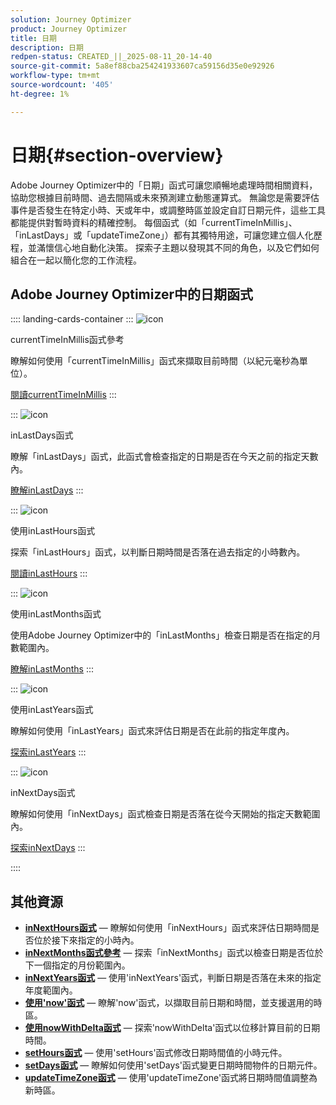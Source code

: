 ```yaml
---
solution: Journey Optimizer
product: Journey Optimizer
title: 日期
description: 日期
redpen-status: CREATED_||_2025-08-11_20-14-40
source-git-commit: 5a8ef88cba254241933607ca59156d35e0e92926
workflow-type: tm+mt
source-wordcount: '405'
ht-degree: 1%

---
```



# 日期{#section-overview}

Adobe Journey Optimizer中的「日期」函式可讓您順暢地處理時間相關資料，協助您根據目前時間、過去間隔或未來預測建立動態運算式。 無論您是需要評估事件是否發生在特定小時、天或年中，或調整時區並設定自訂日期元件，這些工具都能提供對暫時資料的精確控制。 每個函式（如「currentTimeInMillis」、「inLastDays」或「updateTimeZone」）都有其獨特用途，可讓您建立個人化歷程，並滿懷信心地自動化決策。 探索子主題以發現其不同的角色，以及它們如何組合在一起以簡化您的工作流程。

## Adobe Journey Optimizer中的日期函式

:::: landing-cards-container
:::
![icon](https://cdn.experienceleague.adobe.com/icons/code-branch.svg?lang=zh-Hant)

currentTimeInMillis函式參考

瞭解如何使用「currentTimeInMillis」函式來擷取目前時間（以紀元毫秒為單位）。

[閱讀currentTimeInMillis](../using/building-journeys/functions/functioncurrenttimeinmillis.md)
:::

:::
![icon](https://cdn.experienceleague.adobe.com/icons/code-branch.svg?lang=zh-Hant)

inLastDays函式

瞭解「inLastDays」函式，此函式會檢查指定的日期是否在今天之前的指定天數內。

[瞭解inLastDays](../using/building-journeys/functions/functioninlastdays.md)
:::

:::
![icon](https://cdn.experienceleague.adobe.com/icons/code-branch.svg?lang=zh-Hant)

使用inLastHours函式

探索「inLastHours」函式，以判斷日期時間是否落在過去指定的小時數內。

[閱讀inLastHours](../using/building-journeys/functions/functioninlasthours.md)
:::

:::
![icon](https://cdn.experienceleague.adobe.com/icons/code-branch.svg?lang=zh-Hant)

使用inLastMonths函式

使用Adobe Journey Optimizer中的「inLastMonths」檢查日期是否在指定的月數範圍內。

[瞭解inLastMonths](../using/building-journeys/functions/functioninlastmonths.md)
:::

:::
![icon](https://cdn.experienceleague.adobe.com/icons/code-branch.svg?lang=zh-Hant)

使用inLastYears函式

瞭解如何使用「inLastYears」函式來評估日期是否在此前的指定年度內。

[探索inLastYears](../using/building-journeys/functions/functioninlastyears.md)
:::

:::
![icon](https://cdn.experienceleague.adobe.com/icons/code-branch.svg?lang=zh-Hant)

inNextDays函式

瞭解如何使用「inNextDays」函式檢查日期是否落在從今天開始的指定天數範圍內。

[探索inNextDays](../using/building-journeys/functions/functioninnextdays.md)
:::

::::


## 其他資源

- **[inNextHours函式](../using/building-journeys/functions/functioninnexthours.md)** — 瞭解如何使用「inNextHours」函式來評估日期時間是否位於接下來指定的小時內。
- **[inNextMonths函式參考](../using/building-journeys/functions/functioninnextmonths.md)** — 探索「inNextMonths」函式以檢查日期是否位於下一個指定的月份範圍內。
- **[inNextYears函式](../using/building-journeys/functions/functioninnextyears.md)** — 使用&#39;inNextYears&#39;函式，判斷日期是否落在未來的指定年度範圍內。
- **[使用&#39;now&#39;函式](../using/building-journeys/functions/functionnow.md)** — 瞭解&#39;now&#39;函式，以擷取目前日期和時間，並支援選用的時區。
- **[使用nowWithDelta函式](../using/building-journeys/functions/functionnowwithdelta.md)** — 探索&#39;nowWithDelta&#39;函式以位移計算目前的日期時間。
- **[setHours函式](../using/building-journeys/functions/functionsethours.md)** — 使用&#39;setHours&#39;函式修改日期時間值的小時元件。
- **[setDays函式](../using/building-journeys/functions/functionsetdays.md)** — 瞭解如何使用&#39;setDays&#39;函式變更日期時間物件的日期元件。
- **[updateTimeZone函式](../using/building-journeys/functions/functionupdatetimezone.md)** — 使用&#39;updateTimeZone&#39;函式將日期時間值調整為新時區。
